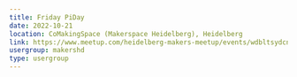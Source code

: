 ```yaml
---
title: Friday PiDay
date: 2022-10-21
location: CoMakingSpace (Makerspace Heidelberg), Heidelberg
link: https://www.meetup.com/heidelberg-makers-meetup/events/wdbltsydcnbcc/
usergroup: makershd
type: usergroup
---
```

